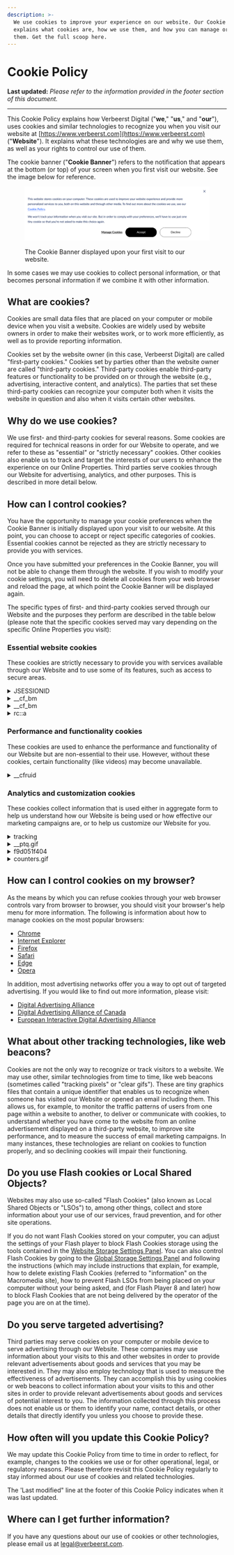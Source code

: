 ```yaml
---
description: >-
  We use cookies to improve your experience on our website. Our Cookie Policy
  explains what cookies are, how we use them, and how you can manage or remove
  them. Get the full scoop here.
---
```


# Cookie Policy

**Last updated:** _Please refer to the information provided in the footer section of this document._

***

This Cookie Policy explains how Verbeerst Digital ("**we**," "**us**," and "**our**"), uses cookies and similar technologies to recognize you when you visit our website at  [https://www.verbeerst.com](https://www.verbeerst.com) ("**Website**"). It explains what these technologies are and why we use them, as well as your rights to control our use of them.

The cookie banner ("**Cookie Banner**") refers to the notification that appears at the bottom (or top) of your screen when you first visit our website. See the image below for reference.

<figure><img src="../.gitbook/assets/Cookie Banner.png" alt=""><figcaption><p>The Cookie Banner displayed upon your first visit to our website.</p></figcaption></figure>

In some cases we may use cookies to collect personal information, or that becomes personal information if we combine it with other information.

## What are cookies?

Cookies are small data files that are placed on your computer or mobile device when you visit a website. Cookies are widely used by website owners in order to make their websites work, or to work more efficiently, as well as to provide reporting information.

Cookies set by the website owner (in this case, Verbeerst Digital) are called "first-party cookies." Cookies set by parties other than the website owner are called "third-party cookies." Third-party cookies enable third-party features or functionality to be provided on or through the website (e.g., advertising, interactive content, and analytics). The parties that set these third-party cookies can recognize your computer both when it visits the website in question and also when it visits certain other websites.

## Why do we use cookies?

We use first- and third-party cookies for several reasons. Some cookies are required for technical reasons in order for our Website to operate, and we refer to these as "essential" or "strictly necessary" cookies. Other cookies also enable us to track and target the interests of our users to enhance the experience on our Online Properties. Third parties serve cookies through our Website for advertising, analytics, and other purposes. This is described in more detail below.

## How can I control cookies?

You have the opportunity to manage your cookie preferences when the Cookie Banner is initially displayed upon your visit to our website. At this point, you can choose to accept or reject specific categories of cookies. Essential cookies cannot be rejected as they are strictly necessary to provide you with services.

Once you have submitted your preferences in the Cookie Banner, you will not be able to change them through the website. If you wish to modify your cookie settings, you will need to delete all cookies from your web browser and reload the page, at which point the Cookie Banner will be displayed again.

The specific types of first- and third-party cookies served through our Website and the purposes they perform are described in the table below (please note that the specific cookies served may vary depending on the specific Online Properties you visit):

### Essential website cookies

These cookies are strictly necessary to provide you with services available through our Website and to use some of its features, such as access to secure areas.

<details>

<summary>JSESSIONID</summary>

* Name: JSESSIONID
* Purpose: Used to maintain an anonymous user session by the server in Java™ 2 Platform Enterprise Edition web applications. It is a necessary cookie that expires at the end of a session.
* Provider: .nr-data.net
* Service: JavaServer Pages Technologies [View Service Privacy Policy](https://www.oracle.com/legal/privacy/privacy-policy.html)
* Country: \_\_\_\_\_\_\_\_\_\_\_
* Type: server\_cookie
* Expires in: session

</details>

<details>

<summary>__cf_bm</summary>

* Name: \_\_cf\_bm
* Purpose: Cloudflare places the cookie on end-user devices that access customer sites protected by Bot Management or Bot Fight Mode.
* Provider: .www.thiboverbeerst.com
* Service: CloudFlare [View Service Privacy Policy](https://www.cloudflare.com/privacypolicy/)
* Country: France
* Type: http\_cookie
* Expires in: 29 minutes

</details>

<details>

<summary>__cf_bm</summary>

* Name: \_\_cf\_bm
* Purpose: Cloudflare places the cookie on end-user devices that access customer sites protected by Bot Management or Bot Fight Mode.
* Provider: .hubspot.com
* Service: CloudFlare [View Service Privacy Policy](https://www.cloudflare.com/privacypolicy/)
* Country: United States
* Type: http\_cookie
* Expires in: 29 minutes

</details>

<details>

<summary>rc::a</summary>

* Name: rc::a
* Purpose: Used to track and analyze user behavior to distinguish humans from bots or automated software.
* Provider: www.google.com
* Service: reCAPTCHA [View Service Privacy Policy](https://policies.google.com/privacy)
* Country: United States
* Type: html\_local\_storage
* Expires in: persistent

</details>

### Performance and functionality cookies

These cookies are used to enhance the performance and functionality of our Website but are non-essential to their use. However, without these cookies, certain functionality (like videos) may become unavailable.

<details>

<summary>__cfruid</summary>

* Name: \_\_cfruid
* Purpose: Used by the content network, Cloudflare, to identify trusted web traffic.
* Provider: .www.thiboverbeerst.com
* Service: CloudFlare [View Service Privacy Policy](https://www.cloudflare.com/privacypolicy/)
* Country: France
* Type: server\_cookie
* Expires in: session

</details>

### Analytics and customization cookies

These cookies collect information that is used either in aggregate form to help us understand how our Website is being used or how effective our marketing campaigns are, or to help us customize our Website for you.

<details>

<summary>tracking</summary>

* Name: tracking
* Purpose: \_\_\_\_\_\_\_\_\_
* Provider: api.hubspot.com
* Service: \_\_\_\_\_\_\_\_\_
* Country: United States
* Type: pixel\_tracker
* Expires in: session

</details>

<details>

<summary>__ptq.gif</summary>

* Name: \_\_ptq.gif
* Purpose: Records anonymous page view data
* Provider: track-eu1.hubspot.com
* Service: HubSpot [View Service Privacy Policy](https://legal.hubspot.com/privacy-policy)
* Country: United States
* Type: pixel\_tracker
* Expires in: session

</details>

<details>

<summary>f9d051f404</summary>

* Name: f9d051f404
* Purpose: \_\_\_\_\_\_\_\_\_
* Provider: bam-cell.nr-data.net
* Service: \_\_\_\_\_\_\_\_\_
* Country: United States
* Type: pixel\_tracker
* Expires in: session

</details>

<details>

<summary>counters.gif</summary>

* Name: counters.gif
* Purpose: \_\_\_\_\_\_\_\_\_
* Provider: forms-eu1.hsforms.com
* Service: \_\_\_\_\_\_\_\_\_
* Country: United States
* Type: pixel\_tracker
* Expires in: session

</details>

## How can I control cookies on my browser?

As the means by which you can refuse cookies through your web browser controls vary from browser to browser, you should visit your browser's help menu for more information. The following is information about how to manage cookies on the most popular browsers:

* [Chrome](https://support.google.com/chrome/answer/95647#zippy=%2Callow-or-block-cookies)
* [Internet Explorer](https://support.microsoft.com/en-us/windows/delete-and-manage-cookies-168dab11-0753-043d-7c16-ede5947fc64d)
* [Firefox](https://support.mozilla.org/en-US/kb/enhanced-tracking-protection-firefox-desktop?redirectslug=enable-and-disable-cookies-website-preferences\&redirectlocale=en-US)
* [Safari](https://support.apple.com/en-ie/guide/safari/sfri11471/mac)
* [Edge](https://support.microsoft.com/en-us/windows/microsoft-edge-browsing-data-and-privacy-bb8174ba-9d73-dcf2-9b4a-c582b4e640dd)
* [Opera](https://help.opera.com/en/latest/web-preferences/)

In addition, most advertising networks offer you a way to opt out of targeted advertising. If you would like to find out more information, please visit:

* [Digital Advertising Alliance](http://www.aboutads.info/choices/)
* [Digital Advertising Alliance of Canada](https://youradchoices.ca/)
* [European Interactive Digital Advertising Alliance](http://www.youronlinechoices.com/)

## What about other tracking technologies, like web beacons?

Cookies are not the only way to recognize or track visitors to a website. We may use other, similar technologies from time to time, like web beacons (sometimes called "tracking pixels" or "clear gifs"). These are tiny graphics files that contain a unique identifier that enables us to recognize when someone has visited our Website or opened an email including them. This allows us, for example, to monitor the traffic patterns of users from one page within a website to another, to deliver or communicate with cookies, to understand whether you have come to the website from an online advertisement displayed on a third-party website, to improve site performance, and to measure the success of email marketing campaigns. In many instances, these technologies are reliant on cookies to function properly, and so declining cookies will impair their functioning.

## Do you use Flash cookies or Local Shared Objects?

Websites may also use so-called "Flash Cookies" (also known as Local Shared Objects or "LSOs") to, among other things, collect and store information about your use of our services, fraud prevention, and for other site operations.

If you do not want Flash Cookies stored on your computer, you can adjust the settings of your Flash player to block Flash Cookies storage using the tools contained in the [Website Storage Settings Panel](http://www.macromedia.com/support/documentation/en/flashplayer/help/settings\_manager07.html). You can also control Flash Cookies by going to the [Global Storage Settings Panel](http://www.macromedia.com/support/documentation/en/flashplayer/help/settings\_manager03.html) and following the instructions (which may include instructions that explain, for example, how to delete existing Flash Cookies (referred to "information" on the Macromedia site), how to prevent Flash LSOs from being placed on your computer without your being asked, and (for Flash Player 8 and later) how to block Flash Cookies that are not being delivered by the operator of the page you are on at the time).

## Do you serve targeted advertising?

Third parties may serve cookies on your computer or mobile device to serve advertising through our Website. These companies may use information about your visits to this and other websites in order to provide relevant advertisements about goods and services that you may be interested in. They may also employ technology that is used to measure the effectiveness of advertisements. They can accomplish this by using cookies or web beacons to collect information about your visits to this and other sites in order to provide relevant advertisements about goods and services of potential interest to you. The information collected through this process does not enable us or them to identify your name, contact details, or other details that directly identify you unless you choose to provide these.

## How often will you update this Cookie Policy?

We may update this Cookie Policy from time to time in order to reflect, for example, changes to the cookies we use or for other operational, legal, or regulatory reasons. Please therefore revisit this Cookie Policy regularly to stay informed about our use of cookies and related technologies.

The 'Last modified" line at the footer of this Cookie Policy indicates when it was last updated.

## Where can I get further information?

If you have any questions about our use of cookies or other technologies, please email us at [legal@verbeerst.com](mailto:legal@verbeerst.com).
